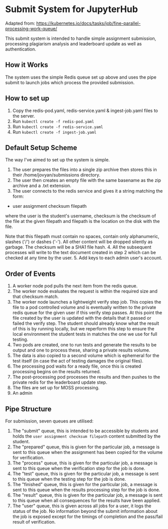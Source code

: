 # Submit System for JupyterHub

Adapted from:
https://kubernetes.io/docs/tasks/job/fine-parallel-processing-work-queue/

This submit system is intended to handle simple assignment submission,
processing plagiarism analysis and leaderboard update as well as authentication.

## How it Works
The system uses the simple Redis queue set up above and uses the pipe submit to
launch jobs which process the provided submission.

## How to set up
1. Copy the redis-pod.yaml, redis-service.yaml & ingest-job.yaml files to the
  server.
2. Run `kubectl create -f redis-pod.yaml`
3. Run `kubectl create -f redis-service.yaml`
4. Run `kubectl create -f ingest-job.yaml`

## Default Setup Scheme
The way I've aimed to set up the system is simple.
1. The user prepares the files into a single zip archive then stores this in
  their /home/jovyan/submissions directory.
2. The user then creates an empty file with the same basename as the zip
  archive and a .txt extension.
3. The user connects to the redis service and gives it a string matching the
  form:

  - user assignment checksum filepath

  where the user is the student's username, checksum is the checksum of the file
  at the given filepath and filepath is the location on the disk with the file.

  Note that this filepath must contain no spaces, contain only alphanumeric,
  slashes ('/') or dashes ('-'). All other content will be dropped silently as
  garbage. The checksum will be a SHA1 file hash.
4. All the subsequent processes will write to the text document created in step
  2 which can be checked at any time by the user.
5. Add keys to each admin user's account.

## Order of Events
1. A worker node pod pulls the next item from the redis queue.
2. The worker node evaluates the request is within the required size and that
  checksum match.
3. The worker node launches a lightweight verify step job. This copies the file
  to a pod controlled volume and is eventually written to the private redis
  queue for the given user if this verify step passes. At this point the file
  created by the user is updated with the details that it passed or failed the
  verify step. The student should already know what the result of this is by
  running locally, but we reperform this step to ensure the local environment
  the student tests in matches the one we use for full testing.
4. Two pods are created, one to run tests and generate the results to be
  output and one to process these, sharing a private results volume.
5. The data is also copied to a second volume which is ephemeral for the test
  itself (in case the act of testing damages the original files).
6. The processing pod waits for a ready file, once this is created processing
  begins on the results returned.
7. The post-processing pod processes the results and then pushes to the private
  redis for the leaderboard update step.
8. The files are set up for MOSS processing.
9. An admin

## Pipe Structure
For submission, seven queues are utilised:
1. The "submit" queue, this is intended to be accessible by students and holds
  the `user assignment checksum filepath` content submitted by the student.
2. The "prepared" queue, this is given for the particular job, a message
  is sent to this queue when the assignment has been copied for the volume for
  verification.
3. The "process" queue, this is given for the particular job, a message is
  sent to this queue when the verification step for the job is done.
4. The "test" queue, this is given for the particular job, a message is sent to
  this queue when the testing step for the job is done.
5. The "finished" queue, this is given for the particular job, a message is sent
  to this queue when the results processing step for the job is done.
6. The "result" queue, this is given for the particular job, a message is sent
  to this queue when all consequences for the results have been applied.
7. The "user" queue, this is given across all jobs for a user, it logs the
  status of the job. No information beyond the submit information about the job
  is exposed except for the timings of completion and the pass/fail result of
  verification.
